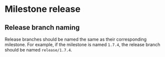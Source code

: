 # Milestone release

## Release branch naming
Release branches should be named the same as their corresponding milestone. For 
example, if the milestone is named `1.7.4`, the release branch should be named 
`release/1.7.4`.
